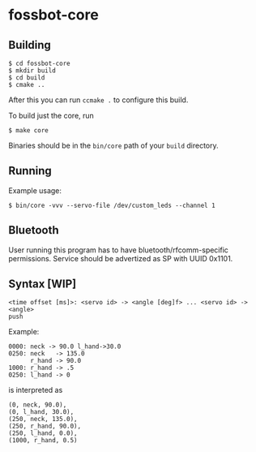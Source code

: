 # fossbot-core

## Building

```
$ cd fossbot-core
$ mkdir build
$ cd build
$ cmake ..
```

After this you can run ```ccmake .``` to configure this build.

To build just the core, run
```
$ make core
```

Binaries should be in the ```bin/core``` path of your ```build``` directory.

## Running

Example usage:
```
$ bin/core -vvv --servo-file /dev/custom_leds --channel 1
```

## Bluetooth

User running this program has to have bluetooth/rfcomm-specific permissions. Service should be advertized as SP with UUID 0x1101.

## Syntax \[WIP\]

```
<time offset [ms]>: <servo id> -> <angle [deg]f> ... <servo id> -> <angle>
push
```

Example:
```
0000: neck -> 90.0 l_hand->30.0
0250: neck   -> 135.0
      r_hand -> 90.0
1000: r_hand -> .5
0250: l_hand -> 0
```

is interpreted as

```
(0, neck, 90.0),
(0, l_hand, 30.0),
(250, neck, 135.0),
(250, r_hand, 90.0),
(250, l_hand, 0.0),
(1000, r_hand, 0.5)
```
